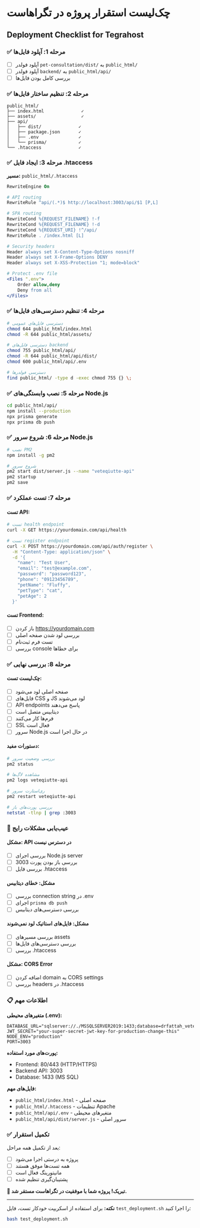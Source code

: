 # چک‌لیست استقرار پروژه در تگراهاست
## Deployment Checklist for Tegrahost

### ✅ مرحله 1: آپلود فایل‌ها
- [ ] آپلود فولدر `pet-consultation/dist/` به `public_html/`
- [ ] آپلود فولدر `backend/` به `public_html/api/`
- [ ] بررسی کامل بودن فایل‌ها

### ✅ مرحله 2: تنظیم ساختار فایل‌ها
```
public_html/
├── index.html              ✓
├── assets/                 ✓
├── api/
│   ├── dist/              ✓
│   ├── package.json       ✓
│   ├── .env               ✓
│   └── prisma/            ✓
└── .htaccess              ✓
```

### ✅ مرحله 3: ایجاد فایل .htaccess
**مسیر:** `public_html/.htaccess`

```apache
RewriteEngine On

# API routing
RewriteRule ^api/(.*)$ http://localhost:3003/api/$1 [P,L]

# SPA routing
RewriteCond %{REQUEST_FILENAME} !-f
RewriteCond %{REQUEST_FILENAME} !-d
RewriteCond %{REQUEST_URI} !^/api/
RewriteRule . /index.html [L]

# Security headers
Header always set X-Content-Type-Options nosniff
Header always set X-Frame-Options DENY
Header always set X-XSS-Protection "1; mode=block"

# Protect .env file
<Files ".env">
    Order allow,deny
    Deny from all
</Files>
```

### ✅ مرحله 4: تنظیم دسترسی‌های فایل‌ها
```bash
# دسترسی فایل‌های عمومی
chmod 644 public_html/index.html
chmod -R 644 public_html/assets/

# دسترسی فایل‌های backend
chmod 755 public_html/api/
chmod -R 644 public_html/api/dist/
chmod 600 public_html/api/.env

# دسترسی فولدرها
find public_html/ -type d -exec chmod 755 {} \;
```

### ✅ مرحله 5: نصب وابستگی‌های Node.js
```bash
cd public_html/api/
npm install --production
npx prisma generate
npx prisma db push
```

### ✅ مرحله 6: شروع سرور Node.js
```bash
# نصب PM2
npm install -g pm2

# شروع سرور
pm2 start dist/server.js --name "veteqiutte-api"
pm2 startup
pm2 save
```

### ✅ مرحله 7: تست عملکرد

#### تست API:
```bash
# تست health endpoint
curl -X GET https://yourdomain.com/api/health

# تست register endpoint
curl -X POST https://yourdomain.com/api/auth/register \
  -H "Content-Type: application/json" \
  -d '{
    "name": "Test User",
    "email": "test@example.com",
    "password": "password123",
    "phone": "09123456789",
    "petName": "Fluffy",
    "petType": "cat",
    "petAge": 2
  }'
```

#### تست Frontend:
- [ ] باز کردن https://yourdomain.com
- [ ] بررسی لود شدن صفحه اصلی
- [ ] تست فرم ثبت‌نام
- [ ] بررسی console برای خطاها

### ✅ مرحله 8: بررسی نهایی

#### چک‌لیست تست:
- [ ] صفحه اصلی لود می‌شود
- [ ] فایل‌های CSS و JS لود می‌شوند
- [ ] API endpoints پاسخ می‌دهند
- [ ] دیتابیس متصل است
- [ ] فرم‌ها کار می‌کنند
- [ ] SSL فعال است
- [ ] سرور Node.js در حال اجرا است

#### دستورات مفید:
```bash
# بررسی وضعیت سرور
pm2 status

# مشاهده لاگ‌ها
pm2 logs veteqiutte-api

# ری‌استارت سرور
pm2 restart veteqiutte-api

# بررسی پورت‌های باز
netstat -tlnp | grep :3003
```

### 🚨 عیب‌یابی مشکلات رایج

#### مشکل: API در دسترس نیست
- [ ] بررسی اجرای Node.js server
- [ ] بررسی باز بودن پورت 3003
- [ ] بررسی فایل .htaccess

#### مشکل: خطای دیتابیس
- [ ] بررسی connection string در .env
- [ ] اجرای `prisma db push`
- [ ] بررسی دسترسی‌های دیتابیس

#### مشکل: فایل‌های استاتیک لود نمی‌شوند
- [ ] بررسی مسیرهای assets
- [ ] بررسی دسترسی‌های فایل‌ها
- [ ] بررسی .htaccess

#### مشکل: CORS Error
- [ ] اضافه کردن domain به CORS settings
- [ ] بررسی headers در .htaccess

### 📋 اطلاعات مهم

**متغیرهای محیطی (.env):**
```
DATABASE_URL="sqlserver://./MSSQLSERVER2019:1433;database=drfattah_veteqiutte2_prod;user=drfattah_shayan;password=******;trustServerCertificate=true;encrypt=false;integratedSecurity=false"
JWT_SECRET="your-super-secret-jwt-key-for-production-change-this"
NODE_ENV="production"
PORT=3003
```

**پورت‌های مورد استفاده:**
- Frontend: 80/443 (HTTP/HTTPS)
- Backend API: 3003
- Database: 1433 (MS SQL)

**فایل‌های مهم:**
- `public_html/index.html` - صفحه اصلی
- `public_html/.htaccess` - تنظیمات Apache
- `public_html/api/.env` - متغیرهای محیطی
- `public_html/api/dist/server.js` - سرور اصلی

### ✅ تکمیل استقرار

بعد از تکمیل همه مراحل:
- [ ] پروژه به درستی اجرا می‌شود
- [ ] همه تست‌ها موفق هستند
- [ ] مانیتورینگ فعال است
- [ ] پشتیبان‌گیری تنظیم شده

**🎉 تبریک! پروژه شما با موفقیت در تگراهاست مستقر شد.**

---

**نکته:** برای استفاده از اسکریپت خودکار تست، فایل `test_deployment.sh` را اجرا کنید:
```bash
bash test_deployment.sh
```